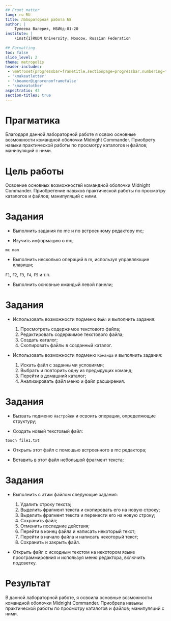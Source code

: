 ```yaml
---
## Front matter
lang: ru-RU
title: Лабораторная работа №8
author: |
	Тулеева Валерия, НБИбд-01-20
institute: |
	\inst{1}RUDN University, Moscow, Russian Federation
	
## Formatting
toc: false
slide_level: 2
theme: metropolis
header-includes: 
 - \metroset{progressbar=frametitle,sectionpage=progressbar,numbering=fraction}
 - '\makeatletter'
 - '\beamer@ignorenonframefalse'
 - '\makeatother'
aspectratio: 43
section-titles: true
---
```




# Прагматика

Благодаря данной лабораторной работе я освою основные возможности командной оболочки Midnight Commander. Приобрету навыки практической работы по просмотру каталогов и файлов; манипуляций с ними.



# Цель работы

Освоение основных возможностей командной оболочки Midnight Commander. Приобретение навыков практической работы по просмотру каталогов и файлов; манипуляций с ними.



# Задания

- Выполнить задания по mc и по встроенному редактору mc;

- Изучить информацию о mc;

```mc man```

- Выполнить несколько операций в m, используя управляющие клавиши;

```F1```, ```F2```, ```F3```, ```F4```, ```F5``` и т.п.

- Выполнить основные кмандый левой панели;




# Задания

- Использовать возможности подменю ```Файл``` и выполнить задания:

  1) Просмотреть содержимое текстового файла;
  2) Редактировать содержимое текстового файла;
  3) Создать каталог;
  4) Скопировать файлы в созданный каталог.

- Использовать возможности подменю ```Команда``` и выполнить задания:

  1) Искать файл с заданными условиями;
  2) Выбрать и повторить одну из предыдущих команд;
  3) Перейти в домашний каталог;
  4) Анализировать файл меню и файл расширения.



# Задания

- Вызвать подменю ```Настройки``` и освоить операции, определяющие структуру;

- Создать новый текстовый файл:

```touch file1.txt```

- Открыть этот файл с помощью встроенного в mc редактора;

- Вставить в этот файл небольшой фрагмент текста;


# Задания

- Выполнить с этим файлом следующие задания:

  1) Удалить строку текста;
  2) Выделить фрагмент текста и скопировать его на новую строку;
  3) Выделить фрагмент текста и перенести его на новую строку;
  4) Сохранить файл;
  5) Отменить последние действия;
  6) Перейти в конец файла и написать некоторый текст;
  7) Перейти в начало файла и написать некоторый текст;
  8) Сохранить и закрыть файл.

- Открыть файл с исходным текстом на некотором языке проограммировния и используя меню редактора, включить подсветку.


# Результат

В данной лабораторной работе, я освоила основные возможности командной оболочки Midnight Commander. Приобрела навыкы практической работы по просмотру каталогов и файлов; манипуляций с ними.

